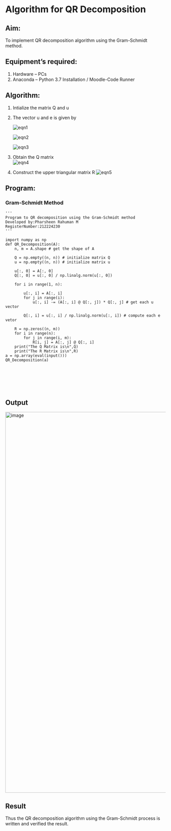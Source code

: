 # Algorithm for QR Decomposition
## Aim:
To implement QR decomposition algorithm using the Gram-Schmidt method.
## Equipment’s required:
1.	Hardware – PCs
2.	Anaconda – Python 3.7 Installation / Moodle-Code Runner
## Algorithm:
1.	Intialize the matrix Q and u
2.	The vector u and e is given by

    ![eqn1](./ex4.jpg)

    ![eqn2](./ex6.jpg)

    ![eqn3](./ex3.jpg)

3.	Obtain the Q matrix   
    ![eqn4](./ex1.jpg)
4.	Construct the upper triangular matrix R
    ![eqn5](./ex2.jpg)



## Program:
### Gram-Schmidt Method
```
''' 
Program to QR decomposition using the Gram-Schmidt method
Developed by:Pharsheen Rahuman M
RegisterNumber:212224230
'''

import numpy as np
def QR_Decomposition(A):
    n, m = A.shape # get the shape of A

    Q = np.empty((n, n)) # initialize matrix Q
    u = np.empty((n, n)) # initialize matrix u

    u[:, 0] = A[:, 0]
    Q[:, 0] = u[:, 0] / np.linalg.norm(u[:, 0])

    for i in range(1, n):

        u[:, i] = A[:, i]
        for j in range(i):
            u[:, i] -= (A[:, i] @ Q[:, j]) * Q[:, j] # get each u vector

        Q[:, i] = u[:, i] / np.linalg.norm(u[:, i]) # compute each e vetor

    R = np.zeros((n, m))
    for i in range(n):
        for j in range(i, m):
            R[i, j] = A[:, j] @ Q[:, i]
    print("The Q Matrix is\n",Q)
    print("The R Matrix is\n",R)
a = np.array(eval(input()))
QR_Decomposition(a)







```

## Output
<img width="1915" height="1197" alt="image" src="https://github.com/user-attachments/assets/0dd6e0fe-82a9-47a0-a169-bb38e6da86aa" />


## Result
Thus the QR decomposition algorithm using the Gram-Schmidt process is written and verified the result.
